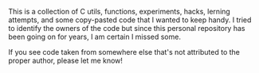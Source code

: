 This is a collection of C utils, functions, experiments, hacks, lerning attempts, and some copy-pasted code that I wanted to keep handy. I tried to identify the owners of the code but since this personal repository has been going on for years, I am certain I missed some.

If you see code taken from somewhere else that's not attributed to the proper author, please let me know!
